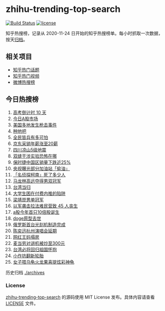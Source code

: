 # zhihu-trending-top-search

[![Build Status](https://github.com/justjavac/zhihu-trending-top-search/workflows/ci/badge.svg?branch=main)](https://github.com/justjavac/zhihu-trending-top-search/actions)
[![license](https://img.shields.io/github/license/justjavac/zhihu-trending-top-search)](https://github.com/justjavac/zhihu-trending-top-search/blob/main/LICENSE)

知乎热搜榜，记录从 2020-11-24 日开始的知乎热搜榜单。每小时抓取一次数据，按天[归档](./archives)。

## 相关项目

- [知乎热门话题](https://github.com/justjavac/zhihu-trending-hot-questions)
- [知乎热门视频](https://github.com/justjavac/zhihu-trending-hot-video)
- [微博热搜榜](https://github.com/justjavac/weibo-trending-hot-search)

## 今日热搜榜

<!-- BEGIN -->
<!-- 最后更新时间 Tue May 28 2024 17:08:22 GMT+0800 (China Standard Time) -->

1. [高考倒计时 10 天](https://www.zhihu.com/search?q=%E9%AB%98%E8%80%83%E5%80%92%E8%AE%A1%E6%97%B6%2010%20%E5%A4%A9)
1. [今日A股市场](https://www.zhihu.com/search?q=%E4%BB%8A%E6%97%A5A%E8%82%A1%E5%B8%82%E5%9C%BA)
1. [美国多地发生枪击事件](https://www.zhihu.com/search?q=%E7%BE%8E%E5%9B%BD%E5%A4%9A%E5%9C%B0%E5%8F%91%E7%94%9F%E6%9E%AA%E5%87%BB%E4%BA%8B%E4%BB%B6)
1. [种地吧](https://www.zhihu.com/search?q=%E7%A7%8D%E5%9C%B0%E5%90%A7)
1. [全民皆兵有多可怕](https://www.zhihu.com/search?q=%E5%85%A8%E6%B0%91%E7%9A%86%E5%85%B5%E6%9C%89%E5%A4%9A%E5%8F%AF%E6%80%95)
1. [京东采销年薪涨至20薪](https://www.zhihu.com/search?q=%E4%BA%AC%E4%B8%9C%E9%87%87%E9%94%80%E5%B9%B4%E8%96%AA%E6%B6%A8%E8%87%B320%E8%96%AA)
1. [四川凉山5级地震](https://www.zhihu.com/search?q=%E5%9B%9B%E5%B7%9D%E5%87%89%E5%B1%B15%E7%BA%A7%E5%9C%B0%E9%9C%87)
1. [双缝干涉实验恐怖在哪](https://www.zhihu.com/search?q=%E5%8F%8C%E7%BC%9D%E5%B9%B2%E6%B6%89%E5%AE%9E%E9%AA%8C%E6%81%90%E6%80%96%E5%9C%A8%E5%93%AA)
1. [保时捷中国区销量下跌近25%](https://www.zhihu.com/search?q=%E4%BF%9D%E6%97%B6%E6%8D%B7%E4%B8%AD%E5%9B%BD%E5%8C%BA%E9%94%80%E9%87%8F%E4%B8%8B%E8%B7%8C%E8%BF%9125%25)
1. [央视曝光部分加油站「偷油」](https://www.zhihu.com/search?q=%E5%A4%AE%E8%A7%86%E6%9B%9D%E5%85%89%E9%83%A8%E5%88%86%E5%8A%A0%E6%B2%B9%E7%AB%99%E3%80%8C%E5%81%B7%E6%B2%B9%E3%80%8D)
1. [「名侦探柯南」死了多少人](https://www.zhihu.com/search?q=%E3%80%8C%E5%90%8D%E4%BE%A6%E6%8E%A2%E6%9F%AF%E5%8D%97%E3%80%8D%E6%AD%BB%E4%BA%86%E5%A4%9A%E5%B0%91%E4%BA%BA)
1. [马龙林高远夺得男双冠军](https://www.zhihu.com/search?q=%E9%A9%AC%E9%BE%99%E6%9E%97%E9%AB%98%E8%BF%9C%E5%A4%BA%E5%BE%97%E7%94%B7%E5%8F%8C%E5%86%A0%E5%86%9B)
1. [台湾当归](https://www.zhihu.com/search?q=%E5%8F%B0%E6%B9%BE%E5%BD%93%E5%BD%92)
1. [大学生困在付费内推的陷阱](https://www.zhihu.com/search?q=%E5%A4%A7%E5%AD%A6%E7%94%9F%E5%9B%B0%E5%9C%A8%E4%BB%98%E8%B4%B9%E5%86%85%E6%8E%A8%E7%9A%84%E9%99%B7%E9%98%B1)
1. [梁靖崑男单冠军](https://www.zhihu.com/search?q=%E6%A2%81%E9%9D%96%E5%B4%91%E7%94%B7%E5%8D%95%E5%86%A0%E5%86%9B)
1. [以军袭击拉法难民营致 45 人丧生](https://www.zhihu.com/search?q=%E4%BB%A5%E5%86%9B%E8%A2%AD%E5%87%BB%E6%8B%89%E6%B3%95%E9%9A%BE%E6%B0%91%E8%90%A5%E8%87%B4%2045%20%E4%BA%BA%E4%B8%A7%E7%94%9F)
1. [a股今年首只10倍股诞生](https://www.zhihu.com/search?q=a%E8%82%A1%E4%BB%8A%E5%B9%B4%E9%A6%96%E5%8F%AA10%E5%80%8D%E8%82%A1%E8%AF%9E%E7%94%9F)
1. [doge原型去世](https://www.zhihu.com/search?q=doge%E5%8E%9F%E5%9E%8B%E5%8E%BB%E4%B8%96)
1. [俄罗斯首台光刻机制造完成](https://www.zhihu.com/search?q=%E4%BF%84%E7%BD%97%E6%96%AF%E9%A6%96%E5%8F%B0%E5%85%89%E5%88%BB%E6%9C%BA%E5%88%B6%E9%80%A0%E5%AE%8C%E6%88%90)
1. [陈奕迅杭州演唱会延期](https://www.zhihu.com/search?q=%E9%99%88%E5%A5%95%E8%BF%85%E6%9D%AD%E5%B7%9E%E6%BC%94%E5%94%B1%E4%BC%9A%E5%BB%B6%E6%9C%9F)
1. [网红王妈塌房](https://www.zhihu.com/search?q=%E7%BD%91%E7%BA%A2%E7%8E%8B%E5%A6%88%E5%A1%8C%E6%88%BF)
1. [麦当劳对讲机被炒至300元](https://www.zhihu.com/search?q=%E9%BA%A6%E5%BD%93%E5%8A%B3%E5%AF%B9%E8%AE%B2%E6%9C%BA%E8%A2%AB%E7%82%92%E8%87%B3300%E5%85%83)
1. [台湾必将回归祖国怀抱](https://www.zhihu.com/search?q=%E5%8F%B0%E6%B9%BE%E5%BF%85%E5%B0%86%E5%9B%9E%E5%BD%92%E7%A5%96%E5%9B%BD%E6%80%80%E6%8A%B1)
1. [小作坊翻新轮胎](https://www.zhihu.com/search?q=%E5%B0%8F%E4%BD%9C%E5%9D%8A%E7%BF%BB%E6%96%B0%E8%BD%AE%E8%83%8E)
1. [女子喂乌龟火龙果喜提炫彩神龟](https://www.zhihu.com/search?q=%E5%A5%B3%E5%AD%90%E5%96%82%E4%B9%8C%E9%BE%9F%E7%81%AB%E9%BE%99%E6%9E%9C%E5%96%9C%E6%8F%90%E7%82%AB%E5%BD%A9%E7%A5%9E%E9%BE%9F)

<!-- END -->

历史归档 [./archives](./archives)

### License

[zhihu-trending-top-search](https://github.com/justjavac/zhihu-trending-top-search) 的源码使用 MIT License
发布。具体内容请查看 [LICENSE](./LICENSE) 文件。
